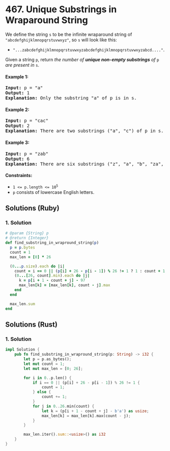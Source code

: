 # 467. Unique Substrings in Wraparound String
We define the string `s` to be the infinite wraparound string of `"abcdefghijklmnopqrstuvwxyz"`, so `s` will look like this:
* `"...zabcdefghijklmnopqrstuvwxyzabcdefghijklmnopqrstuvwxyzabcd...."`.

Given a string `p`, return *the number of **unique non-empty substrings** of* `p` *are present in* `s`.

#### Example 1:
<pre>
<strong>Input:</strong> p = "a"
<strong>Output:</strong> 1
<strong>Explanation:</strong> Only the substring "a" of p is in s.
</pre>

#### Example 2:
<pre>
<strong>Input:</strong> p = "cac"
<strong>Output:</strong> 2
<strong>Explanation:</strong> There are two substrings ("a", "c") of p in s.
</pre>

#### Example 3:
<pre>
<strong>Input:</strong> p = "zab"
<strong>Output:</strong> 6
<strong>Explanation:</strong> There are six substrings ("z", "a", "b", "za", "ab", and "zab") of p in s.
</pre>

#### Constraints:
* <code>1 <= p.length <= 10<sup>5</sup></code>
* `p` consists of lowercase English letters.

## Solutions (Ruby)

### 1. Solution
```Ruby
# @param {String} p
# @return {Integer}
def find_substring_in_wrapround_string(p)
  p = p.bytes
  count = 1
  max_len = [0] * 26

  (0...p.size).each do |i|
    count = i == 0 || (p[i] + 26 - p[i - 1]) % 26 != 1 ? 1 : count + 1
    (0...[26, count].min).each do |j|
      k = p[i + 1 - count + j] - 97
      max_len[k] = [max_len[k], count - j].max
    end
  end

  max_len.sum
end
```

## Solutions (Rust)

### 1. Solution
```Rust
impl Solution {
    pub fn find_substring_in_wrapround_string(p: String) -> i32 {
        let p = p.as_bytes();
        let mut count = 1;
        let mut max_len = [0; 26];

        for i in 0..p.len() {
            if i == 0 || (p[i] + 26 - p[i - 1]) % 26 != 1 {
                count = 1;
            } else {
                count += 1;
            }
            for j in 0..26.min(count) {
                let k = (p[i + 1 - count + j] - b'a') as usize;
                max_len[k] = max_len[k].max(count - j);
            }
        }

        max_len.iter().sum::<usize>() as i32
    }
}
```
